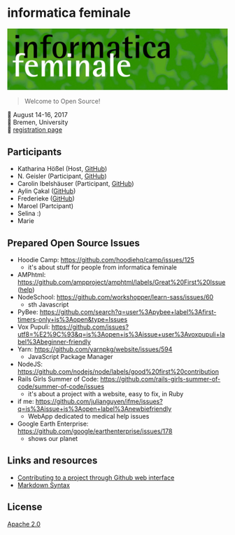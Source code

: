 # informatica feminale

![informatica feminale logo](informatica-logo.png)

> Welcome to Open Source!

📅 August 14-16, 2017  
📍 Bremen, University  
🎫 [registration page](https://www.informatica-feminale.de/re/en/registration.php)

## Participants
- Katharina Hößel (Host, [GitHub](https://github.com/katsel))
- N. Geisler (Participant, [GitHub](https://github.com/geislern/))
- Carolin Ibelshäuser (Participant, [GitHub](https://github.com/Caro-Lin))
- Aylin Çakal ([GitHub](https://github.com/aylincakal))
- Frederieke ([GitHub](https://github.com/frefell))
- Maroel (Partcipant)
- Selina :)
- Marie

## Prepared Open Source Issues
- Hoodie Camp: https://github.com/hoodiehq/camp/issues/125
  - it's about stuff for people from informatica feminale
- AMPhtml: https://github.com/ampproject/amphtml/labels/Great%20First%20Issue ([help](https://bit.ly/helpamp-new))
- NodeSchool: https://github.com/workshopper/learn-sass/issues/60
  - sth Javascript
- PyBee: https://github.com/search?q=user%3Apybee+label%3Afirst-timers-only+is%3Aopen&type=Issues
- Vox Pupuli: https://github.com/issues?utf8=%E2%9C%93&q=is%3Aopen+is%3Aissue+user%3Avoxpupuli+label%3Abeginner-friendly
- Yarn: https://github.com/yarnpkg/website/issues/594
  - JavaScript Package Manager
- NodeJS: https://github.com/nodejs/node/labels/good%20first%20contribution
- Rails Girls Summer of Code: https://github.com/rails-girls-summer-of-code/summer-of-code/issues
  - it's about a project with a website, easy to fix, in Ruby
- if me: https://github.com/julianguyen/ifme/issues?q=is%3Aissue+is%3Aopen+label%3Anewbiefriendly
  - WebApp dedicated to medical help issues
- Google Earth Enterprise: https://github.com/google/earthenterprise/issues/178
  - shows our planet

## Links and resources
- [Contributing to a project through Github web interface](https://github.com/WGBH/pbucore/wiki/Contributing-to-the-project-through-Github-web-interface)
- [Markdown Syntax](https://daringfireball.net/projects/markdown/syntax)

## License

[Apache 2.0](http://www.apache.org/licenses/LICENSE-2.0)
